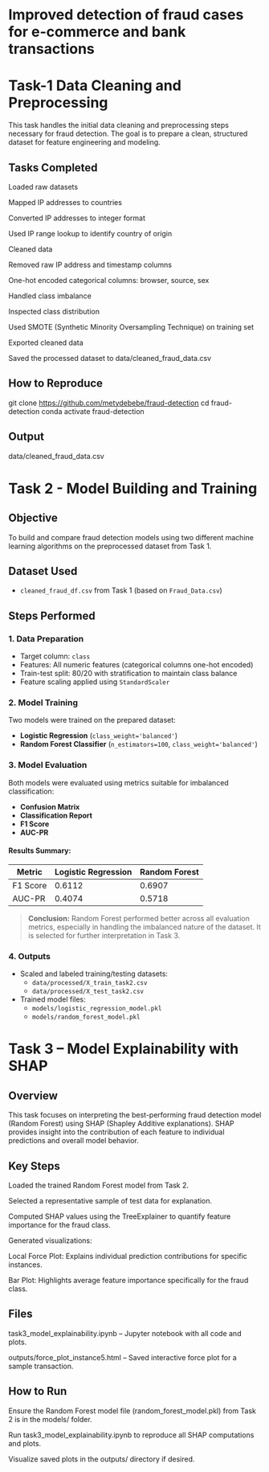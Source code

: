# Improved detection of fraud cases for e-commerce and bank transactions

# Task-1 Data Cleaning and Preprocessing

This task handles the initial data cleaning and preprocessing steps necessary for fraud detection. The goal is to prepare a clean, structured dataset for feature engineering and modeling.

## Tasks Completed

Loaded raw datasets

Mapped IP addresses to countries

Converted IP addresses to integer format

Used IP range lookup to identify country of origin

Cleaned data

Removed raw IP address and timestamp columns

One-hot encoded categorical columns: browser, source, sex

Handled class imbalance

Inspected class distribution

Used SMOTE (Synthetic Minority Oversampling Technique) on training set

Exported cleaned data

Saved the processed dataset to data/cleaned_fraud_data.csv

## How to Reproduce

git clone https://github.com/metydebebe/fraud-detection
cd fraud-detection
conda activate fraud-detection

## Output

data/cleaned_fraud_data.csv

# Task 2 - Model Building and Training

## Objective

To build and compare fraud detection models using two different machine learning algorithms on the preprocessed dataset from Task 1.

## Dataset Used

- `cleaned_fraud_df.csv` from Task 1 (based on `Fraud_Data.csv`)

## Steps Performed

### 1. Data Preparation

- Target column: `class`
- Features: All numeric features (categorical columns one-hot encoded)
- Train-test split: 80/20 with stratification to maintain class balance
- Feature scaling applied using `StandardScaler`

### 2. Model Training

Two models were trained on the prepared dataset:

- **Logistic Regression** (`class_weight='balanced'`)
- **Random Forest Classifier** (`n_estimators=100`, `class_weight='balanced'`)

### 3. Model Evaluation

Both models were evaluated using metrics suitable for imbalanced classification:

- **Confusion Matrix**
- **Classification Report**
- **F1 Score**
- **AUC-PR**

#### Results Summary:

| Metric   | Logistic Regression | Random Forest |
| -------- | ------------------- | ------------- |
| F1 Score | 0.6112              | 0.6907        |
| AUC-PR   | 0.4074              | 0.5718        |

> **Conclusion:** Random Forest performed better across all evaluation metrics, especially in handling the imbalanced nature of the dataset. It is selected for further interpretation in Task 3.

### 4. Outputs

- Scaled and labeled training/testing datasets:
  - `data/processed/X_train_task2.csv`
  - `data/processed/X_test_task2.csv`
- Trained model files:
  - `models/logistic_regression_model.pkl`
  - `models/random_forest_model.pkl`

# Task 3 – Model Explainability with SHAP

## Overview

This task focuses on interpreting the best-performing fraud detection model (Random Forest) using SHAP (Shapley Additive explanations). SHAP provides insight into the contribution of each feature to individual predictions and overall model behavior.

## Key Steps

Loaded the trained Random Forest model from Task 2.

Selected a representative sample of test data for explanation.

Computed SHAP values using the TreeExplainer to quantify feature importance for the fraud class.

Generated visualizations:

Local Force Plot: Explains individual prediction contributions for specific instances.

Bar Plot: Highlights average feature importance specifically for the fraud class.

## Files

task3_model_explainability.ipynb – Jupyter notebook with all code and plots.

outputs/force_plot_instance5.html – Saved interactive force plot for a sample transaction.

## How to Run

Ensure the Random Forest model file (random_forest_model.pkl) from Task 2 is in the models/ folder.

Run task3_model_explainability.ipynb to reproduce all SHAP computations and plots.

Visualize saved plots in the outputs/ directory if desired.
